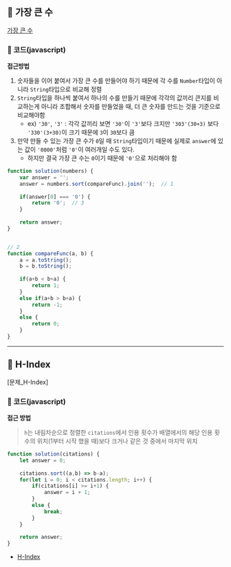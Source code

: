 ## 📝 가장 큰 수

[가장 큰 수](https://programmers.co.kr/learn/courses/30/lessons/42746)

### 📍 코드(javascript)

**접근방법**
1. 숫자들을 이어 붙여서 가장 큰 수를 만들어야 하기 때문에 각 수를 `Number`타입이 아니라 `String`타입으로 비교해 정렬    
2. `String`타입을 하나씩 붙여서 하나의 수를 만들기 때문에 각각의 값끼리 큰지를 비교하는게 아니라 조합해서 숫자를 만들었을 때, 더 큰 숫자를 만드는 것을 기준으로 비교해야함
    - ex) `'30'`, `'3'` : 각각 값끼리 보면 `'30'`이 `'3'`보다 크지만 `'303'(30+3)` 보다 `'330'(3+30)`이 크기 때문에 `3`이 `30`보다 큼
3. 만약 만들 수 있는 가장 큰 수가 `0`일 때 `String`타입이기 때문에 실제로 `answer`에 있는 값이 `'0000'`처럼 `'0'`이 여러개일 수도 있다.
    - 하지만 결국 가장 큰 수는 `0`이기 때문에 `'0'`으로 처리해야 함

```javascript
function solution(numbers) {
    var answer = '';
    answer = numbers.sort(compareFunc).join('');  // 1
    
    if(answer[0] === '0') {
        return '0';  // 3
    }
    
    return answer;
}


// 2
function compareFunc(a, b) {
    a = a.toString();
    b = b.toString();
    
    if(a+b < b+a) {
        return 1;
    }
    else if(a+b > b+a) {
        return -1;
    }
    else {
        return 0;
    }
}
```

---
## 📝 H-Index

[문제_H-Index]

### 📍 코드(javascript)

**접근 방법**
> `h`는 내림차순으로 정렬한 `citations`에서 인용 횟수가 배열에서의 해당 인용 횟수의 위치(1부터 시작 했을 때)보다 크거나 같은 것 중에서 마지막 위치

```javascript
function solution(citations) {
    let answer = 0;
    
    citations.sort((a,b) => b-a);
    for(let i = 0; i < citations.length; i++) {
        if(citations[i] >= i+1) {
            answer = i + 1;
        }
        else {
            break;
        }
    }
    
    return answer;
}
```

- [H-Index](https://en.wikipedia.org/wiki/H-index)
